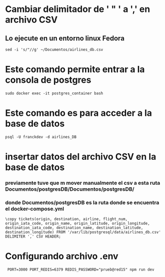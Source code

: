 
# Cambiar delimitador de ' " '  a  ',' en archivo CSV
## Lo ejecute en un entorno linux Fedora
```
sed -i 's/"//g' ~/Documentos/airlines_db.csv
```
# Este comando permite entrar a la consola de postgres
```
sudo docker exec -it postgres_container bash
```
# Este comando es para acceder a la base de datos
```
psql -U franckdev -d airlines_DB

```
# insertar datos del archivo CSV en la base de datos
### previamente tuve que m mover manualmente el csv a esta ruta Documentos/postgresDB/Documentos/postgresDB/

### donde Documentos/postgresDB es la ruta donde se encuentra el docker-compose.yml
```
\copy tickets(origin, destination, airline, flight_num, origin_iata_code, origin_name, origin_latitude, origin_longitude, destination_iata_code, destination_name, destination_latitude, destination_longitude) FROM '/var/lib/postgresql/data/airlines_db.csv' DELIMITER ',' CSV HEADER;

```
# Configurando archivo .env
```
 PORT=3000 PORT_REDIS=6379 REDIS_PASSWORD="prueb@red15" npm run dev
 ```
 
